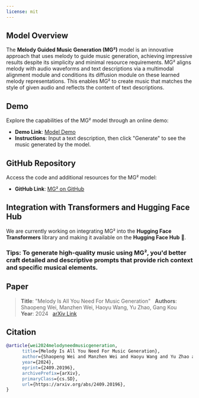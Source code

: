 ```yaml
---
license: mit
---
```


## Model Overview
The **Melody Guided Music Generation (MG²)** model is an innovative approach that uses melody to guide music generation, achieving impressive results despite its simplicity and minimal resource requirements. MG² aligns melody with audio waveforms and text descriptions via a multimodal alignment module and conditions its diffusion module on these learned melody representations. This enables MG² to create music that matches the style of given audio and reflects the content of text descriptions.

## Demo
Explore the capabilities of the MG² model through an online demo:
- **Demo Link**: [Model Demo](https://awesome-mmgen.github.io/)
- **Instructions**: Input a text description, then click "Generate" to see the music generated by the model.

## GitHub Repository
Access the code and additional resources for the MG² model:
- **GitHub Link**: [MG² on GitHub](https://github.com/shaopengw/Awesome-Music-Generation)

## Integration with Transformers and Hugging Face Hub
We are currently working on integrating MG² into the **Hugging Face Transformers** library and making it available on the **Hugging Face Hub** 🤗.

### Tips: To generate high-quality music using MG², you'd better craft detailed and descriptive prompts that provide rich context and specific musical elements.

## Paper
> **Title**: "Melody Is All You Need For Music Generation"  
> **Authors**: Shaopeng Wei, Manzhen Wei, Haoyu Wang, Yu Zhao, Gang Kou  
> **Year**: 2024  
> [arXiv Link](https://arxiv.org/abs/2409.20196)  


## Citation
```bibtex
@article{wei2024melodyneedmusicgeneration,
      title={Melody Is All You Need For Music Generation}, 
      author={Shaopeng Wei and Manzhen Wei and Haoyu Wang and Yu Zhao and Gang Kou},
      year={2024},
      eprint={2409.20196},
      archivePrefix={arXiv},
      primaryClass={cs.SD},
      url={https://arxiv.org/abs/2409.20196}, 
}